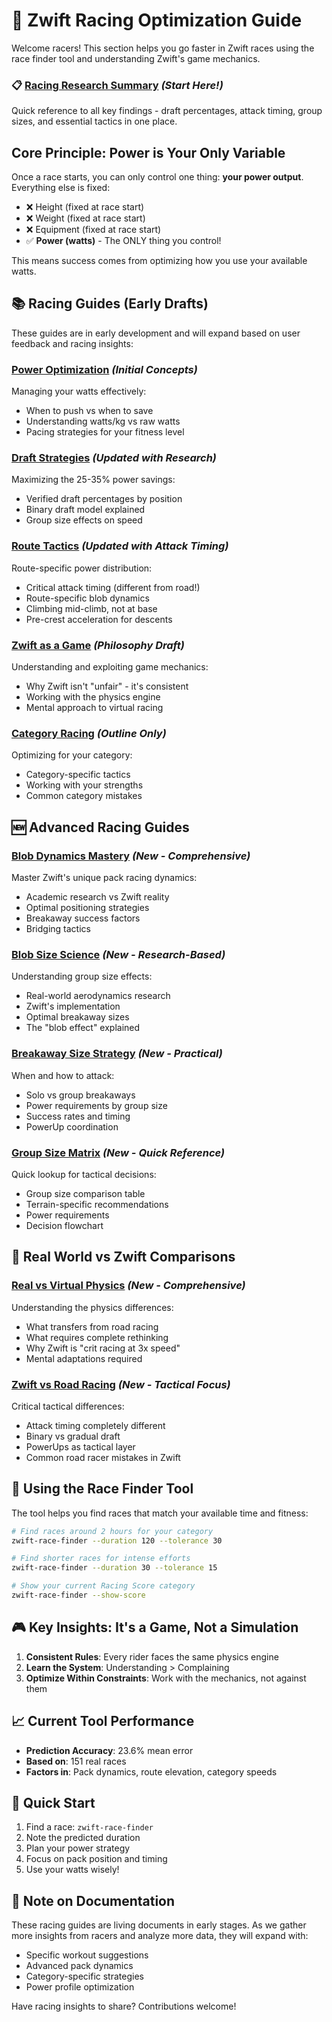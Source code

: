 # 🚴 Zwift Racing Optimization Guide

Welcome racers! This section helps you go faster in Zwift races using the race finder tool and understanding Zwift's game mechanics.

### 📋 [Racing Research Summary](RACING_RESEARCH_SUMMARY.md) *(Start Here!)*
Quick reference to all key findings - draft percentages, attack timing, group sizes, and essential tactics in one place.

## Core Principle: Power is Your Only Variable

Once a race starts, you can only control one thing: **your power output**. Everything else is fixed:
- ❌ Height (fixed at race start)
- ❌ Weight (fixed at race start)  
- ❌ Equipment (fixed at race start)
- ✅ **Power (watts)** - The ONLY thing you control!

This means success comes from optimizing how you use your available watts.

## 📚 Racing Guides (Early Drafts)

These guides are in early development and will expand based on user feedback and racing insights:

### [Power Optimization](POWER_OPTIMIZATION.md) *(Initial Concepts)*
Managing your watts effectively:
- When to push vs when to save
- Understanding watts/kg vs raw watts
- Pacing strategies for your fitness level

### [Draft Strategies](DRAFT_STRATEGIES.md) *(Updated with Research)*
Maximizing the 25-35% power savings:
- Verified draft percentages by position
- Binary draft model explained
- Group size effects on speed

### [Route Tactics](ROUTE_TACTICS.md) *(Updated with Attack Timing)*
Route-specific power distribution:
- Critical attack timing (different from road!)
- Route-specific blob dynamics
- Climbing mid-climb, not at base
- Pre-crest acceleration for descents

### [Zwift as a Game](ZWIFT_AS_GAME.md) *(Philosophy Draft)*
Understanding and exploiting game mechanics:
- Why Zwift isn't "unfair" - it's consistent
- Working with the physics engine
- Mental approach to virtual racing

### [Category Racing](CATEGORY_RACING.md) *(Outline Only)*
Optimizing for your category:
- Category-specific tactics
- Working with your strengths
- Common category mistakes

## 🆕 Advanced Racing Guides

### [Blob Dynamics Mastery](BLOB_DYNAMICS_MASTERY.md) *(New - Comprehensive)*
Master Zwift's unique pack racing dynamics:
- Academic research vs Zwift reality
- Optimal positioning strategies
- Breakaway success factors
- Bridging tactics

### [Blob Size Science](BLOB_SIZE_SCIENCE.md) *(New - Research-Based)*
Understanding group size effects:
- Real-world aerodynamics research
- Zwift's implementation
- Optimal breakaway sizes
- The "blob effect" explained

### [Breakaway Size Strategy](BREAKAWAY_SIZE_STRATEGY.md) *(New - Practical)*
When and how to attack:
- Solo vs group breakaways
- Power requirements by group size
- Success rates and timing
- PowerUp coordination

### [Group Size Matrix](GROUP_SIZE_MATRIX.md) *(New - Quick Reference)*
Quick lookup for tactical decisions:
- Group size comparison table
- Terrain-specific recommendations
- Power requirements
- Decision flowchart

## 🔄 Real World vs Zwift Comparisons

### [Real vs Virtual Physics](REAL_VS_VIRTUAL_PHYSICS.md) *(New - Comprehensive)*
Understanding the physics differences:
- What transfers from road racing
- What requires complete rethinking
- Why Zwift is "crit racing at 3x speed"
- Mental adaptations required

### [Zwift vs Road Racing](ZWIFT_VS_ROAD_RACING.md) *(New - Tactical Focus)*
Critical tactical differences:
- Attack timing completely different
- Binary vs gradual draft
- PowerUps as tactical layer
- Common road racer mistakes in Zwift

## 🎯 Using the Race Finder Tool

The tool helps you find races that match your available time and fitness:

```bash
# Find races around 2 hours for your category
zwift-race-finder --duration 120 --tolerance 30

# Find shorter races for intense efforts  
zwift-race-finder --duration 30 --tolerance 15

# Show your current Racing Score category
zwift-race-finder --show-score
```

## 🎮 Key Insights: It's a Game, Not a Simulation

1. **Consistent Rules**: Every rider faces the same physics engine
2. **Learn the System**: Understanding > Complaining
3. **Optimize Within Constraints**: Work with the mechanics, not against them

## 📈 Current Tool Performance

- **Prediction Accuracy**: 23.6% mean error
- **Based on**: 151 real races
- **Factors in**: Pack dynamics, route elevation, category speeds

## 🚀 Quick Start

1. Find a race: `zwift-race-finder`
2. Note the predicted duration
3. Plan your power strategy
4. Focus on pack position and timing
5. Use your watts wisely!

## 📝 Note on Documentation

These racing guides are living documents in early stages. As we gather more insights from racers and analyze more data, they will expand with:
- Specific workout suggestions
- Advanced pack dynamics
- Category-specific strategies
- Power profile optimization

Have racing insights to share? Contributions welcome!